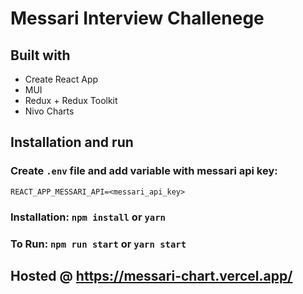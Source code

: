 # Messari Interview Challenege

## Built with

- Create React App
- MUI
- Redux + Redux Toolkit
- Nivo Charts

## Installation and run

### Create `.env` file and add variable with messari api key:

`REACT_APP_MESSARI_API=<messari_api_key>`

### Installation: `npm install` or `yarn`

### To Run: `npm run start` or `yarn start`

## Hosted @ https://messari-chart.vercel.app/
